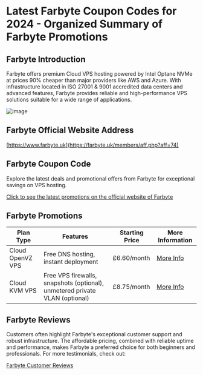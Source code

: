 # Latest Farbyte Coupon Codes for 2024 - Organized Summary of Farbyte Promotions

## Farbyte Introduction
Farbyte offers premium Cloud VPS hosting powered by Intel Optane NVMe at prices 90% cheaper than major providers like AWS and Azure. With infrastructure located in ISO 27001 & 9001 accredited data centers and advanced features, Farbyte provides reliable and high-performance VPS solutions suitable for a wide range of applications.

![image](https://github.com/kulagoon423/Farbyte/assets/167680530/1a57f5b5-2fd9-446f-a561-d524e97fe5b7)

## Farbyte Official Website Address
[https://www.farbyte.uk](https://farbyte.uk/members/aff.php?aff=74)

## Farbyte Coupon Code
Explore the latest deals and promotional offers from Farbyte for exceptional savings on VPS hosting.

[Click to see the latest promotions on the official website of Farbyte](https://farbyte.uk/members/aff.php?aff=74)

## Farbyte Promotions

| Plan Type      | Features                                             | Starting Price | More Information |
|----------------|------------------------------------------------------|----------------|------------------|
| Cloud OpenVZ VPS | Free DNS hosting, instant deployment               | £6.60/month    | [More Info](https://farbyte.uk/members/aff.php?aff=74) |
| Cloud KVM VPS    | Free VPS firewalls, snapshots (optional), unmetered private VLAN (optional) | £8.75/month    | [More Info](https://farbyte.uk/members/aff.php?aff=74) |

## Farbyte Reviews
Customers often highlight Farbyte's exceptional customer support and robust infrastructure. The affordable pricing, combined with reliable uptime and performance, makes Farbyte a preferred choice for both beginners and professionals. For more testimonials, check out:

[Farbyte Customer Reviews](https://farbyte.uk/members/aff.php?aff=74)
